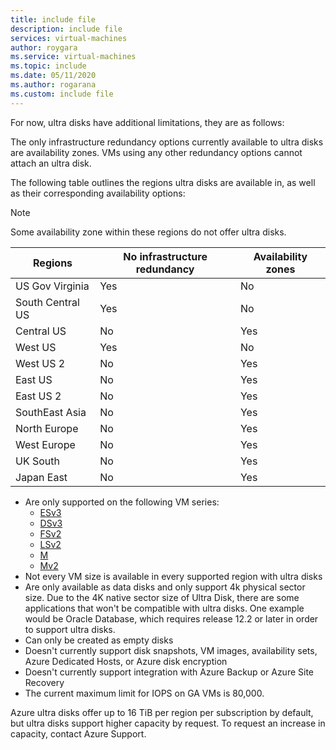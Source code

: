 ```yaml
---
title: include file
description: include file
services: virtual-machines
author: roygara
ms.service: virtual-machines
ms.topic: include
ms.date: 05/11/2020
ms.author: rogarana
ms.custom: include file
---
```

For now, ultra disks have additional limitations, they are as follows:

The only infrastructure redundancy options currently available to ultra disks are availability zones. VMs using any other redundancy options cannot attach an ultra disk.

The following table outlines the regions ultra disks are available in, as well as their corresponding availability options:

> [!NOTE]
> Some availability zone within these regions do not offer ultra disks.

|Regions  |No infrastructure redundancy  |Availability zones  |
|---------|---------|---------|
|US Gov Virginia     |Yes         |No         |
|South Central US     |Yes         |No         |
|Central US     |No         |Yes         |
|West US     |Yes         |No         |
|West US 2    |No         |Yes         |
|East US     |No         |Yes         |
|East US 2     |No         |Yes         |
|SouthEast Asia     |No         |Yes         |
|North Europe     |No         |Yes         |
|West Europe     |No         |Yes         |
|UK South     |No         |Yes         |
|Japan East     |No         |Yes         |



- Are only supported on the following VM series:
    - [ESv3](../articles/virtual-machines/ev3-esv3-series.md)
    - [DSv3](../articles/virtual-machines/dv3-dsv3-series.md)
    - [FSv2](../articles/virtual-machines/fsv2-series.md)
    - [LSv2](../articles/virtual-machines/lsv2-series.md)
    - [M](../articles/virtual-machines/workloads/sap/hana-vm-operations-storage.md)
    - [Mv2](../articles/virtual-machines/workloads/sap/hana-vm-operations-storage.md)
- Not every VM size is available in every supported region with ultra disks
- Are only available as data disks and only support 4k physical sector size. Due to the 4K native sector size of Ultra Disk, there are some applications that won't be compatible with ultra disks. One example would be Oracle Database, which requires release 12.2 or later in order to support ultra disks.  
- Can only be created as empty disks  
- Doesn't currently support disk snapshots, VM images, availability sets, Azure Dedicated Hosts, or Azure disk encryption
- Doesn't currently support integration with Azure Backup or Azure Site Recovery
- The current maximum limit for IOPS on GA VMs is 80,000.

Azure ultra disks offer up to 16 TiB per region per subscription by default, but ultra disks support higher capacity by request. To request an increase in capacity, contact Azure Support.